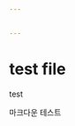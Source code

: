```yaml
---


---
```


<h1 id="test-file">test file</h1>
<p>test</p>


마크다운 테스트
<!--stackedit_data:
eyJoaXN0b3J5IjpbLTEwOTg0Mzg4MzNdfQ==
-->